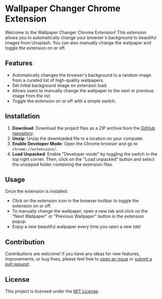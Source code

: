 # Wallpaper Changer Chrome Extension

Welcome to the Wallpaper Changer Chrome Extension! This extension allows you to automatically change your browser's background to beautiful images from Unsplash. You can also manually change the wallpaper and toggle the extension on or off.

## Features

- Automatically changes the browser's background to a random image from a curated list of high-quality wallpapers.
- Set initial background image on extension load.
- Allows users to manually change the wallpaper to the next or previous image from the list.
- Toggle the extension on or off with a simple switch.

## Installation

1. **Download**: Download the project files as a ZIP archive from the [GitHub repository](#).
2. **Unzip**: Unzip the downloaded file to a location on your computer.
3. **Enable Developer Mode**: Open the Chrome browser and go to `chrome://extensions/`.
4. **Load Unpacked**: Enable "Developer mode" by toggling the switch in the top right corner. Then, click on the "Load unpacked" button and select the unzipped folder containing the extension files.

## Usage

Once the extension is installed:

- Click on the extension icon in the browser toolbar to toggle the extension on or off.
- To manually change the wallpaper, open a new tab and click on the "Next Wallpaper" or "Previous Wallpaper" button in the extension popup.
- Enjoy a new beautiful wallpaper every time you open a new tab!

## Contribution

Contributions are welcome! If you have any ideas for new features, improvements, or bug fixes, please feel free to [open an issue](#) or [submit a pull request](#).

## License

This project is licensed under the [MIT License](LICENSE).
